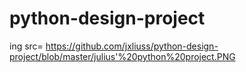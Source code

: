 # python-design-project
ing src= https://github.com/jxliuss/python-design-project/blob/master/julius'%20python%20project.PNG
